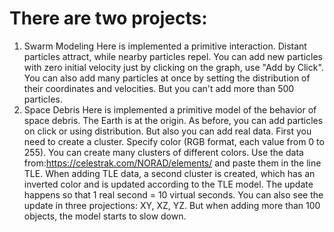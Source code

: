 # There are two projects:
1) Swarm Modeling
Here is implemented a primitive interaction. Distant particles attract, while nearby particles repel. You can add new particles with zero initial velocity just by clicking on the graph, use "Add by Click". You can also add many particles at once by setting the distribution of their coordinates and velocities. But you can't add more than 500 particles.
2) Space Debris
Here is implemented a primitive model of the behavior of space debris. The Earth is at the origin. As before, you can add particles on click or using distribution. But also you can add real data. First you need to create a cluster. Specify color (RGB format, each value from 0 to 255). You can create many clusters of different colors. Use the data from:https://celestrak.com/NORAD/elements/ and paste them in the line TLE. When adding TLE data, a second cluster is created, which has an inverted color and is updated according to the TLE model. The update happens so that 1 real second = 10 virtual seconds. You can also see the update in three projections: XY, XZ, YZ. But when adding more than 100 objects, the model starts to slow down.
